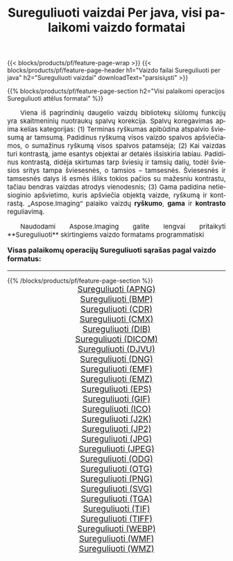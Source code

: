 ﻿---
title: Sureguliuoti vaizdai Per java, visi palaikomi vaizdo formatai 
weight: 3920
url: /lt/java/adjust/ 
lang: lt
langdirlevel: 2
locales: zh-hans,ja,it,ru,de,es,fr,nl,id,lt,pl,pt,vi,tr,ko,zh-hant,ar,hi,th,sv,cs,uk,he
description: Naudodami Aspose.Imaging galite lengvai sukurti Sureguliuoti vaizdus per java
---

{{< blocks/products/pf/feature-page-wrap >}}
{{< blocks/products/pf/feature-page-header h1="Vaizdo failai Sureguliuoti per java" h2="Sureguliuoti vaizdai" downloadText="parsisiųsti" >}}


{{% blocks/products/pf/feature-page-section  h2="Visi palaikomi operacijos Sureguliuoti attēlus formatai" %}}
<p align="justify" style="text-indent:2em;font-size:15px;">
Viena iš pagrindinių daugelio vaizdų bibliotekų siūlomų funkcijų yra skaitmeninių nuotraukų spalvų korekcija. Spalvų koregavimas apima kelias kategorijas: (1) Terminas ryškumas apibūdina atspalvio šviesumą ar tamsumą. Padidinus ryškumą visos vaizdo spalvos apšviečiamos, o sumažinus ryškumą visos spalvos patamsėja; (2) Kai vaizdas turi kontrastą, jame esantys objektai ar detalės išsiskiria labiau. Padidinus kontrastą, didėja skirtumas tarp šviesių ir tamsių dalių, todėl šviesios sritys tampa šviesesnės, o tamsios – tamsesnės. Šviesesnės ir tamsesnės dalys iš esmės išliks tokios pačios su mažesniu kontrastu, tačiau bendras vaizdas atrodys vienodesnis; (3) Gama padidina netiesioginio apšvietimo, kuris apšviečia objektą vaizde, ryškumą ir kontrastą. „Aspose.Imaging“ palaiko vaizdų <b>ryškumo</b>, <b>gama</b> ir <b>kontrasto</b> reguliavimą.
</p>
<p align="justify" style="text-indent:2em;font-size:15px;">
Naudodami Aspose.Imaging galite lengvai pritaikyti **Sureguliuoti** skirtingiems vaizdo formatams programmatiski
</p>
<h3 style="margin-top:16px;">
Visas palaikomų operacijų Sureguliuoti sąrašas pagal vaizdo formatus:
</h3>
<hr/>
{{% /blocks/products/pf/feature-page-section %}}
<div class="container-fluid productfamilypage bg-gray">
    <div class="convertypes bg-gray agp-content section">
        <div class="container">
		<div class="row other-converters" style="gap: 10px;font-size: 19px;text-align:center;">
		    <div class='col-md-3 other-converter remove-lp remove-rp'><a href="/imaging/lt/java/adjust/apng/" style="padding:15px;">Sureguliuoti (APNG)</a></div><div class='col-md-3 other-converter remove-lp remove-rp'><a href="/imaging/lt/java/adjust/bmp/" style="padding:15px;">Sureguliuoti (BMP)</a></div><div class='col-md-3 other-converter remove-lp remove-rp'><a href="/imaging/lt/java/adjust/cdr/" style="padding:15px;">Sureguliuoti (CDR)</a></div><div class='col-md-3 other-converter remove-lp remove-rp'><a href="/imaging/lt/java/adjust/cmx/" style="padding:15px;">Sureguliuoti (CMX)</a></div><div class='col-md-3 other-converter remove-lp remove-rp'><a href="/imaging/lt/java/adjust/dib/" style="padding:15px;">Sureguliuoti (DIB)</a></div><div class='col-md-3 other-converter remove-lp remove-rp'><a href="/imaging/lt/java/adjust/dicom/" style="padding:15px;">Sureguliuoti (DICOM)</a></div><div class='col-md-3 other-converter remove-lp remove-rp'><a href="/imaging/lt/java/adjust/djvu/" style="padding:15px;">Sureguliuoti (DJVU)</a></div><div class='col-md-3 other-converter remove-lp remove-rp'><a href="/imaging/lt/java/adjust/dng/" style="padding:15px;">Sureguliuoti (DNG)</a></div><div class='col-md-3 other-converter remove-lp remove-rp'><a href="/imaging/lt/java/adjust/emf/" style="padding:15px;">Sureguliuoti (EMF)</a></div><div class='col-md-3 other-converter remove-lp remove-rp'><a href="/imaging/lt/java/adjust/emz/" style="padding:15px;">Sureguliuoti (EMZ)</a></div><div class='col-md-3 other-converter remove-lp remove-rp'><a href="/imaging/lt/java/adjust/eps/" style="padding:15px;">Sureguliuoti (EPS)</a></div><div class='col-md-3 other-converter remove-lp remove-rp'><a href="/imaging/lt/java/adjust/gif/" style="padding:15px;">Sureguliuoti (GIF)</a></div><div class='col-md-3 other-converter remove-lp remove-rp'><a href="/imaging/lt/java/adjust/ico/" style="padding:15px;">Sureguliuoti (ICO)</a></div><div class='col-md-3 other-converter remove-lp remove-rp'><a href="/imaging/lt/java/adjust/j2k/" style="padding:15px;">Sureguliuoti (J2K)</a></div><div class='col-md-3 other-converter remove-lp remove-rp'><a href="/imaging/lt/java/adjust/jp2/" style="padding:15px;">Sureguliuoti (JP2)</a></div><div class='col-md-3 other-converter remove-lp remove-rp'><a href="/imaging/lt/java/adjust/jpg/" style="padding:15px;">Sureguliuoti (JPG)</a></div><div class='col-md-3 other-converter remove-lp remove-rp'><a href="/imaging/lt/java/adjust/jpeg/" style="padding:15px;">Sureguliuoti (JPEG)</a></div><div class='col-md-3 other-converter remove-lp remove-rp'><a href="/imaging/lt/java/adjust/odg/" style="padding:15px;">Sureguliuoti (ODG)</a></div><div class='col-md-3 other-converter remove-lp remove-rp'><a href="/imaging/lt/java/adjust/otg/" style="padding:15px;">Sureguliuoti (OTG)</a></div><div class='col-md-3 other-converter remove-lp remove-rp'><a href="/imaging/lt/java/adjust/png/" style="padding:15px;">Sureguliuoti (PNG)</a></div><div class='col-md-3 other-converter remove-lp remove-rp'><a href="/imaging/lt/java/adjust/svg/" style="padding:15px;">Sureguliuoti (SVG)</a></div><div class='col-md-3 other-converter remove-lp remove-rp'><a href="/imaging/lt/java/adjust/tga/" style="padding:15px;">Sureguliuoti (TGA)</a></div><div class='col-md-3 other-converter remove-lp remove-rp'><a href="/imaging/lt/java/adjust/tif/" style="padding:15px;">Sureguliuoti (TIF)</a></div><div class='col-md-3 other-converter remove-lp remove-rp'><a href="/imaging/lt/java/adjust/tiff/" style="padding:15px;">Sureguliuoti (TIFF)</a></div><div class='col-md-3 other-converter remove-lp remove-rp'><a href="/imaging/lt/java/adjust/webp/" style="padding:15px;">Sureguliuoti (WEBP)</a></div><div class='col-md-3 other-converter remove-lp remove-rp'><a href="/imaging/lt/java/adjust/wmf/" style="padding:15px;">Sureguliuoti (WMF)</a></div><div class='col-md-3 other-converter remove-lp remove-rp'><a href="/imaging/lt/java/adjust/wmz/" style="padding:15px;">Sureguliuoti (WMZ)</a></div>
                </div>
        </div>
    </div>
</div>
<br/>
